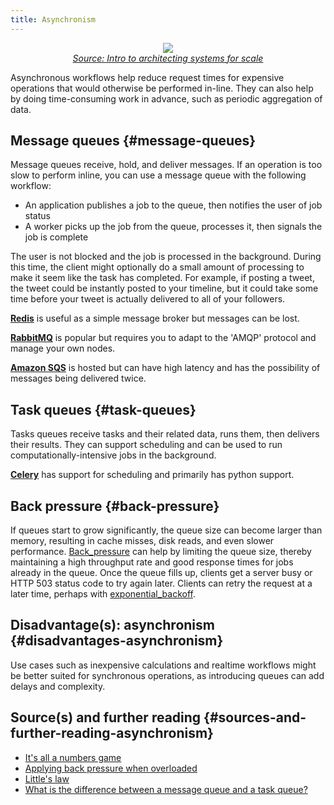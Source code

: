 ```yaml
---
title: Asynchronism
---
```


<p align="center">
  <img src="{{ "/images/54GYsSx.png" | relative_url }}">
  <br/>
  <i><a href="http://lethain.com/introduction-to-architecting-systems-for-scale/#platform_layer">Source: Intro to architecting systems for scale</a></i>
</p>

Asynchronous workflows help reduce request times for expensive operations that
would otherwise be performed in-line. They can also help by doing
time-consuming work in advance, such as periodic aggregation of data.

## Message queues {#message-queues}

Message queues receive, hold, and deliver messages. If an operation is too slow
to perform inline, you can use a message queue with the following workflow:

- An application publishes a job to the queue, then notifies the user of job
  status
- A worker picks up the job from the queue, processes it, then signals the job
  is complete

The user is not blocked and the job is processed in the background. During this
time, the client might optionally do a small amount of processing to make it
seem like the task has completed. For example, if posting a tweet, the tweet
could be instantly posted to your timeline, but it could take some time before
your tweet is actually delivered to all of your followers.

**[Redis](https://redis.io/)** is useful as a simple message broker but
messages can be lost.

**[RabbitMQ](https://www.rabbitmq.com/)** is popular but requires you to adapt
to the 'AMQP' protocol and manage your own nodes.

**[Amazon SQS](https://aws.amazon.com/sqs/)** is hosted but can have high
latency and has the possibility of messages being delivered twice.

## Task queues {#task-queues}

Tasks queues receive tasks and their related data, runs them, then delivers
their results. They can support scheduling and can be used to run
computationally-intensive jobs in the background.

**[Celery](https://docs.celeryproject.org/en/stable/)** has support for
scheduling and primarily has python support.

## Back pressure {#back-pressure}

If queues start to grow significantly, the queue size can become larger than
memory, resulting in cache misses, disk reads, and even slower performance.
[Back_pressure](http://mechanical-sympathy.blogspot.com/2012/05/apply-back-pressure-when-overloaded.html)
can help by limiting the queue size, thereby maintaining a high throughput rate
and good response times for jobs already in the queue. Once the queue fills up,
clients get a server busy or HTTP 503 status code to try again later. Clients
can retry the request at a later time, perhaps with
[exponential_backoff](https://en.wikipedia.org/wiki/Exponential_backoff).

## Disadvantage(s): asynchronism {#disadvantages-asynchronism}

Use cases such as inexpensive calculations and realtime workflows might be
better suited for synchronous operations, as introducing queues can add delays
and complexity.

## Source(s) and further reading {#sources-and-further-reading-asynchronism}

- [It's all a numbers game](https://www.youtube.com/watch?v=1KRYH75wgy4)
- [Applying back pressure when overloaded](http://mechanical-sympathy.blogspot.com/2012/05/apply-back-pressure-when-overloaded.html)
- [Little's law](https://en.wikipedia.org/wiki/Little%27s_law)
- [What is the difference between a message queue and a task queue?](https://www.quora.com/What-is-the-difference-between-a-message-queue-and-a-task-queue-Why-would-a-task-queue-require-a-message-broker-like-RabbitMQ-Redis-Celery-or-IronMQ-to-function)
